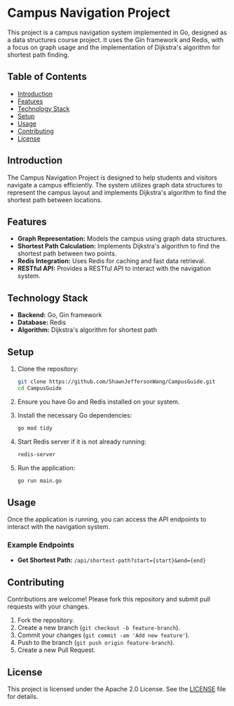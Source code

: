 # Campus Navigation Project

This project is a campus navigation system implemented in Go, designed as a data structures course project. It uses the Gin framework and Redis, with a focus on graph usage and the implementation of Dijkstra's algorithm for shortest path finding.

## Table of Contents

- [Introduction](#introduction)
- [Features](#features)
- [Technology Stack](#technology-stack)
- [Setup](#setup)
- [Usage](#usage)
- [Contributing](#contributing)
- [License](#license)

## Introduction

The Campus Navigation Project is designed to help students and visitors navigate a campus efficiently. The system utilizes graph data structures to represent the campus layout and implements Dijkstra's algorithm to find the shortest path between locations.

## Features

- **Graph Representation:** Models the campus using graph data structures.
- **Shortest Path Calculation:** Implements Dijkstra's algorithm to find the shortest path between two points.
- **Redis Integration:** Uses Redis for caching and fast data retrieval.
- **RESTful API:** Provides a RESTful API to interact with the navigation system.

## Technology Stack

- **Backend:** Go, Gin framework
- **Database:** Redis
- **Algorithm:** Dijkstra's algorithm for shortest path

## Setup

1. Clone the repository:
    ```sh
    git clone https://github.com/ShawnJeffersonWang/CampusGuide.git
    cd CampusGuide
    ```

2. Ensure you have Go and Redis installed on your system.

3. Install the necessary Go dependencies:
    ```sh
    go mod tidy
    ```

4. Start Redis server if it is not already running:
    ```sh
    redis-server
    ```

5. Run the application:
    ```sh
    go run main.go
    ```

## Usage

Once the application is running, you can access the API endpoints to interact with the navigation system.

### Example Endpoints

- **Get Shortest Path:** `/api/shortest-path?start={start}&end={end}`

## Contributing

Contributions are welcome! Please fork this repository and submit pull requests with your changes.

1. Fork the repository.
2. Create a new branch (`git checkout -b feature-branch`).
3. Commit your changes (`git commit -am 'Add new feature'`).
4. Push to the branch (`git push origin feature-branch`).
5. Create a new Pull Request.

## License

This project is licensed under the Apache 2.0 License. See the [LICENSE](LICENSE) file for details.
